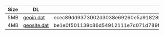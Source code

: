 |    Size   |     DL  | sha512sum |
|  ---  |  ---  |  ---  |
| 5MB | [geoip.dat](https://cdn.jsdelivr.net/gh/googleians/Rules@main/geoip.dat) | ecec89dd9373002d3038e69260e5a91828beb35b14f462583f47bd65178215018e318733dae6265b40c6b7093d38ec5cc79bad948bd92abefa62804ec2f0cb8f |
| 4MB | [geosite.dat](https://cdn.jsdelivr.net/gh/googleians/Rules@main/geosite.dat) | be1e0f501139c86d54912111e7c071d789f1b3c7d91d58250e08e685b6e759ff003a4b3b6cd8f993dd9f67e372d34ee06e77bd7ee4c4420fd9c7d4e6e354b8e3 |
